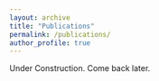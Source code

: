 ```yaml
---
layout: archive
title: "Publications"
permalink: /publications/
author_profile: true
---
```


Under Construction. Come back later.
